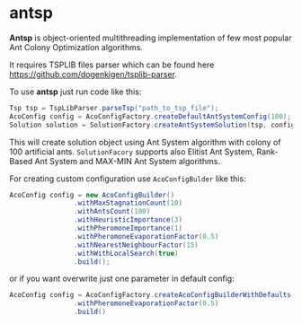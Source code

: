 # antsp

**Antsp** is object-oriented multithreading implementation of few most popular Ant Colony Optimization algorithms. 

It requires TSPLIB files parser which can be found here https://github.com/dogenkigen/tsplib-parser.

To use **antsp** just run code like this:
 
```java
Tsp tsp = TspLibParser.parseTsp("path_to_tsp_file");
AcoConfig config = AcoConfigFactory.createDefaultAntSystemConfig(100);
Solution solution = SolutionFactory.createAntSystemSolution(tsp, config);
```

This will create solution object using Ant System algorithm with colony of 100 artificial ants. `SolutionFacory` 
supports 
also Elitist Ant System, 
Rank-Based Ant System and MAX-MIN Ant System algorithms.

For creating custom configuration use `AcoConfigBulder` like this:

```java
AcoConfig config = new AcoConfigBuilder()
                .withMaxStagnationCount(10)
                .withAntsCount(100)
                .withHeuristicImportance(3)
                .withPheromoneImportance(1)
                .withPheromoneEvaporationFactor(0.5)
                .withNearestNeighbourFactor(15)
                .withWithLocalSearch(true)
                .build();
```
or if you want overwrite just one parameter in default config:

```java
AcoConfig config = AcoConfigFactory.createAcoConfigBuilderWithDefaults(numberOfAnts)
                .withPheromoneEvaporationFactor(0.5)
                .build()
```
